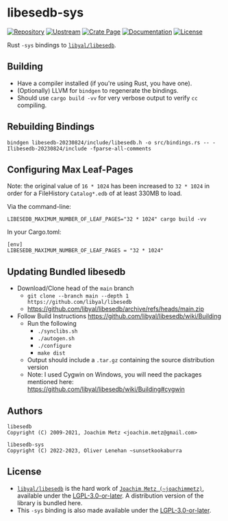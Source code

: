 # libesedb-sys

[![Repository](https://img.shields.io/static/v1?label=GitHub&message=Repository&color=9f7be1&logo=github)](https://github.com/sunsetkookaburra/rust-libesedb)
[![Upstream](https://img.shields.io/static/v1?label=GitHub&message=Upstream&color=9f7be1&logo=github)](https://github.com/libyal/libesedb)
[![Crate Page](https://img.shields.io/crates/v/libesedb-sys?logo=rust)](https://crates.io/crates/libesedb-sys)
[![Documentation](https://img.shields.io/docsrs/libesedb-sys?logo=rust)](https://docs.rs/libesedb-sys)
[![License](https://img.shields.io/crates/l/libesedb-sys)](https://github.com/sunsetkookaburra/rust-libesedb/blob/main/COPYING.LESSER)

Rust `-sys` bindings to [`libyal/libesedb`](https://github.com/libyal/libesedb).

## Building

* Have a compiler installed (if you're using Rust, you have one).
* (Optionally) LLVM for `bindgen` to regenerate the bindings.
* Should use `cargo build -vv` for very verbose output to verify `cc` compiling.

## Rebuilding Bindings

```
bindgen libesedb-20230824/include/libesedb.h -o src/bindings.rs -- -Ilibesedb-20230824/include -fparse-all-comments
```

## Configuring Max Leaf-Pages

Note: the original value of `16 * 1024` has been increased to `32 * 1024` in order for a FileHistory `Catalog*.edb` of at least 330MB to load.

Via the command-line:

```
LIBESEDB_MAXIMUM_NUMBER_OF_LEAF_PAGES="32 * 1024" cargo build -vv
```

In your Cargo.toml:

```
[env]
LIBESEDB_MAXIMUM_NUMBER_OF_LEAF_PAGES = "32 * 1024"
```

## Updating Bundled libesedb

* Download/Clone head of the `main` branch
  * `git clone --branch main --depth 1 https://github.com/libyal/libesedb`
  * <https://github.com/libyal/libesedb/archive/refs/heads/main.zip>
* Follow Build Instructions <https://github.com/libyal/libesedb/wiki/Building>
  * Run the following
    * `./synclibs.sh`
    * `./autogen.sh`
    * `./configure`
    * `make dist`
  * Output should include a `.tar.gz` containing the source distribution version
  * Note: I used Cygwin on Windows, you will need the packages mentioned here: <https://github.com/libyal/libesedb/wiki/Building#cygwin>

## Authors

```
libesedb
Copyright (C) 2009-2021, Joachim Metz <joachim.metz@gmail.com>

libesedb-sys
Copyright (C) 2022-2023, Oliver Lenehan ~sunsetkookaburra
```

## License

* [`libyal/libesedb`](https://github.com/libyal/libesedb) is the hard work of [`Joachim Metz (~joachimmetz)`](https://github.com/joachimmetz), available under the [LGPL-3.0-or-later](./COPYING.LESSER). A distribution version of the library is bundled here.
* This `-sys` binding is also made available under the [LGPL-3.0-or-later](./COPYING.LESSER).
